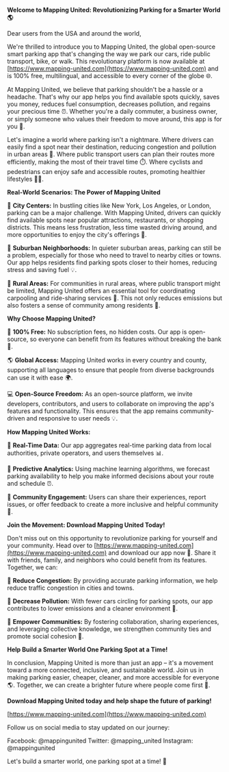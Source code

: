 **Welcome to Mapping United: Revolutionizing Parking for a Smarter World 🌎**

Dear users from the USA and around the world,

We're thrilled to introduce you to Mapping United, the global open-source smart parking app that's changing the way we park our cars, ride public transport, bike, or walk. This revolutionary platform is now available at [https://www.mapping-united.com](https://www.mapping-united.com) and is 100% free, multilingual, and accessible to every corner of the globe 🌐.

At Mapping United, we believe that parking shouldn't be a hassle or a headache. That's why our app helps you find available spots quickly, saves you money, reduces fuel consumption, decreases pollution, and regains your precious time ⏰. Whether you're a daily commuter, a business owner, or simply someone who values their freedom to move around, this app is for you 🚀.

Let's imagine a world where parking isn't a nightmare. Where drivers can easily find a spot near their destination, reducing congestion and pollution in urban areas 🌆. Where public transport users can plan their routes more efficiently, making the most of their travel time ⏱️. Where cyclists and pedestrians can enjoy safe and accessible routes, promoting healthier lifestyles 🚴‍♀️.

**Real-World Scenarios: The Power of Mapping United**

📍 **City Centers:** In bustling cities like New York, Los Angeles, or London, parking can be a major challenge. With Mapping United, drivers can quickly find available spots near popular attractions, restaurants, or shopping districts. This means less frustration, less time wasted driving around, and more opportunities to enjoy the city's offerings 🎉.

📍 **Suburban Neighborhoods:** In quieter suburban areas, parking can still be a problem, especially for those who need to travel to nearby cities or towns. Our app helps residents find parking spots closer to their homes, reducing stress and saving fuel 💡.

📍 **Rural Areas:** For communities in rural areas, where public transport might be limited, Mapping United offers an essential tool for coordinating carpooling and ride-sharing services 🚐. This not only reduces emissions but also fosters a sense of community among residents 👫.

**Why Choose Mapping United?**

💯 **100% Free:** No subscription fees, no hidden costs. Our app is open-source, so everyone can benefit from its features without breaking the bank 💸.

🌎 **Global Access:** Mapping United works in every country and county, supporting all languages to ensure that people from diverse backgrounds can use it with ease 🌍.

💻 **Open-Source Freedom:** As an open-source platform, we invite developers, contributors, and users to collaborate on improving the app's features and functionality. This ensures that the app remains community-driven and responsive to user needs 💡.

**How Mapping United Works:**

📍 **Real-Time Data:** Our app aggregates real-time parking data from local authorities, private operators, and users themselves 📊.

📍 **Predictive Analytics:** Using machine learning algorithms, we forecast parking availability to help you make informed decisions about your route and schedule ⏰.

📍 **Community Engagement:** Users can share their experiences, report issues, or offer feedback to create a more inclusive and helpful community 🤝.

**Join the Movement: Download Mapping United Today!**

Don't miss out on this opportunity to revolutionize parking for yourself and your community. Head over to [https://www.mapping-united.com](https://www.mapping-united.com) and download our app now 📲. Share it with friends, family, and neighbors who could benefit from its features. Together, we can:

🌟 **Reduce Congestion:** By providing accurate parking information, we help reduce traffic congestion in cities and towns.

💚 **Decrease Pollution:** With fewer cars circling for parking spots, our app contributes to lower emissions and a cleaner environment 🌿.

💪 **Empower Communities:** By fostering collaboration, sharing experiences, and leveraging collective knowledge, we strengthen community ties and promote social cohesion 👫.

**Help Build a Smarter World One Parking Spot at a Time!**

In conclusion, Mapping United is more than just an app – it's a movement toward a more connected, inclusive, and sustainable world. Join us in making parking easier, cheaper, cleaner, and more accessible for everyone 🌎. Together, we can create a brighter future where people come first 🌟.

**Download Mapping United today and help shape the future of parking!**

[https://www.mapping-united.com](https://www.mapping-united.com)

Follow us on social media to stay updated on our journey:

Facebook: @mappingunited
Twitter: @mapping_united
Instagram: @mappingunited

Let's build a smarter world, one parking spot at a time! 🌟